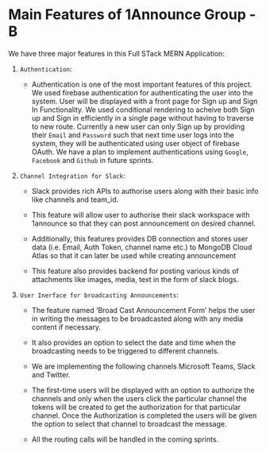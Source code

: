 # Main Features of 1Announce Group - B

We have three major features in this Full STack MERN Application:

1. `Authentication`:

    * Authentication is one of the most important features of this project. We used firebase authentication for authenticating the user into the system.
    User will be displayed with a front page for Sign up and Sign In Functionality. We used conditional rendering to acheive both Sign up and Sign in efficiently in a single page without having to traverse to  new route.
    Currently a new user can only Sign up by providing their `Email` and `Password` such that next time user logs into the system, they will be authenticated using user object of firebase OAuth. We have a plan to implement authentications using `Google`, `Facebook` and `Github` in future sprints.




2. `Channel Integration for Slack`:
   
    * Slack provides rich APIs to authorise users along with their basic info like channels and team_id.
      
    * This feature will allow user to authorise their slack workspace with 1announce so that they can post announcement on desired channel.
      
    * Additionally, this features provides DB connection and stores user data (i.e. Email, Auth Token, channel name etc.) to MongoDB Cloud Atlas so that it can later be used while creating announcement
      
    * This feature also provides backend for posting various kinds of attachments like images, media, text in the form of slack blogs.


3. `User Inerface for broadcasting Announcements`:

   * The feature named ‘Broad Cast Announcement Form’ helps the user in writing the messages to be broadcasted along with any media content if necessary. 

   * It also provides an option to select the date and time when the broadcasting needs to be triggered to different channels. 

   * We are implementing the following channels Microsoft Teams, Slack and Twitter.

   * The first-time users will be displayed with an option to authorize the channels and only when the users click the particular channel the tokens will be created to get the authorization for that particular channel. Once the Authorization is completed the users will be given the option to select that channel to broadcast the message.

   * All the routing calls will be handled in the coming sprints.

    